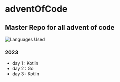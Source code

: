 # adventOfCode

## Master Repo for all advent of code 
![Languages Used](https://skillicons.dev/icons?i=kotlin,go&perline=3)


### 2023
- day 1 : Kotlin
- day 2 : Go
- day 3 : Kotlin
